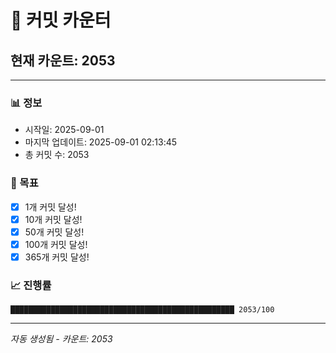 # 🔢 커밋 카운터

## 현재 카운트: 2053

---

### 📊 정보
- 시작일: 2025-09-01
- 마지막 업데이트: 2025-09-01 02:13:45
- 총 커밋 수: 2053

### 🎯 목표
- [x] 1개 커밋 달성!
- [x] 10개 커밋 달성!
- [x] 50개 커밋 달성!
- [x] 100개 커밋 달성!
- [x] 365개 커밋 달성!

### 📈 진행률
```
██████████████████████████████████████████████████ 2053/100
```

---
*자동 생성됨 - 카운트: 2053*
